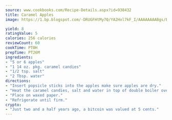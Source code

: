 ```yaml
---
source: www.cookbooks.com/Recipe-Details.aspx?id=938432
title: Caramel Apples
image: https://1.bp.blogspot.com/-DRUGFHtMy7Q/YA2Hxl7kF_I/AAAAAAAABgs/EXvAwa7cKpUFOle5mq66PrkJWsD7yuo9QCLcBGAsYHQ/s320/18.png

yield: 8
ratingValue: 5
calories: 256 calories
reviewCount: 60
cookTime: PT0H
prepTime: PT26M
ingredients:
- "5 or 6 apples"
- "1 14 oz. pkg. caramel candies"
- "1/2 tsp. salt"
- "2 Tbsp. water"
directions:
- "Insert popsicle sticks into the apples make sure apples are dry."
- "Heat the caramel candies, salt and water in top of double boiler over hot water. Stir frequently until caramels are melted and smooth. Remove from heat. Dip each apple in mixture until coated."
- "Place on waxed paper."
- "Refrigerate until firm."
crypto:
- "Just two and a half years ago, a bitcoin was valued at 5 cents."
---
```


